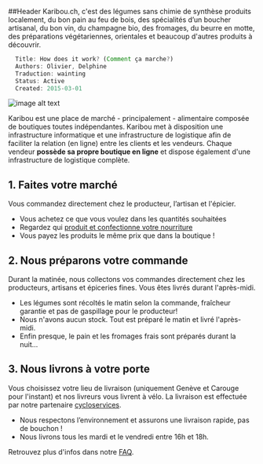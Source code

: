 ##Header
Karibou.ch, c'est des légumes sans chimie de synthèse produits localement, du bon pain au feu de bois, des spécialités d’un boucher artisanal, du bon vin, du champagne bio, des fromages, du beurre en motte, des préparations végétariennes, orientales et beaucoup d'autres produits à découvrir.


``` javascript
  Title: How does it work? (Comment ça marche?)
  Authors: Olivier, Delphine
  Traduction: wainting
  Status: Active
  Created: 2015-03-01
```

![image alt text](https://ucarecdn.com/9b387f19-e03f-470e-ae93-a7c453010268/)

Karibou est une place de marché - principalement - alimentaire composée de boutiques toutes indépendantes. Karibou met à disposition une infrastructure informatique et une infrastructure de logistique afin de faciliter la relation (en ligne) entre les clients et les vendeurs. Chaque vendeur **possède sa propre boutique en ligne** et dispose également d'une infrastructure de logistique complète.

## 1. Faites votre marché
Vous commandez directement chez le producteur, l’artisan et l'épicier.
* Vous achetez ce que vous voulez dans les quantités souhaitées 
* Regardez qui [produit et confectionne votre nourriture](https://karibou.ch/shops) 
* Vous payez les produits le même prix que dans la boutique !

## 2. Nous préparons votre commande
Durant la matinée, nous collectons vos commandes directement chez les producteurs, artisans et épiceries fines. Vous êtes livrés durant l'après-midi.
* Les légumes sont récoltés le matin selon la commande, fraîcheur garantie et pas de gaspillage pour le producteur!
* Nous n'avons aucun stock. Tout est préparé le matin et livré l'après-midi.
* Enfin presque, le pain et les fromages frais sont préparés durant la nuit…

## 3. Nous livrons à votre porte
Vous choisissez votre lieu de livraison (uniquement Genève et Carouge pour l'instant) et nos livreurs vous livrent à vélo. La livraison est effectuée par notre partenaire [cycloservices](http://www.cycloservices.ch/).
* Nous respectons l’environnement et assurons une livraison rapide, pas de bouchon !
* Nous livrons tous les  mardi et le vendredi entre 16h et 18h.

Retrouvez plus d'infos dans notre [FAQ](http://karibou.ch/content/faq-clients).
